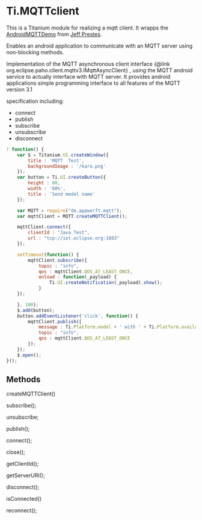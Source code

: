 Ti.MQTTclient
=============

This is a Titanium module for realizing  a mqtt client. It wrapps the [AndroidMQTTDemo](https://github.com/jeffprestes/AndroidMQTTDemo) from [Jeff Prestes](https://github.com/jeffprestes).

Enables an android application to communicate with an MQTT server using non-blocking methods.

Implementation of the MQTT asynchronous client interface {@link org.eclipse.paho.client.mqttv3.IMqttAsyncClient} , using the MQTT android service to actually interface with MQTT server. It provides android applications  simple programming interface to all features of the MQTT version 3.1


specification including:

* connect
* publish
* subscribe
* unsubscribe
* disconnect


```javascript
! function() {
    var $ = Titanium.UI.createWindow({
        title : 'MQTT  Test',
        backgroundImage : '/karo.png'
    });
    var button = Ti.UI.createButton({
        height : 80,
        width : '80%',
        title : 'Send model name'
    });

    var MQTT = require("de.appwerft.mqtt");
    var mqttClient = MQTT.createMQTTClient();

    mqttClient.connect({
        clientId : "Java_Test",
        url : "tcp://iot.eclipse.org:1883"
    });

    setTimeout(function() {
        mqttClient.subscribe({
            topic : "info",
            qos : mqttClient.QOS_AT_LEAST_ONCE,
            onload : function(_payload) {
                Ti.UI.createNotification(_payload).show();
            }
    });

    }, 100);
    $.add(button);
    button.addEventListener('click', function() {
        mqttClient.publish({
            message : Ti.Platform.model + ' with ' + Ti.Platform.availableMemory,
            topic : "info",
            qos : mqttClient.QOS_AT_LEAST_ONCE
        });
    });
    $.open();
}();
```

Methods
-------

createMQTTClient()

subscribe();

unsubscribe;

publish();

connect();

close();

getClientId();

getServerURI();

disconnect();

isConnected()

reconnect();